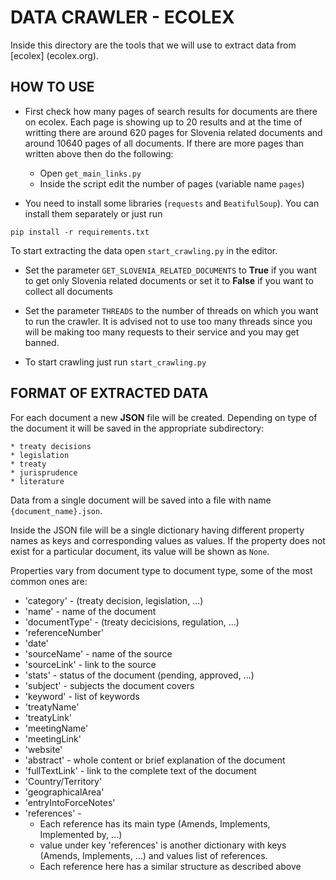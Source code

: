 # DATA CRAWLER - ECOLEX

Inside this directory are the tools that we will use to extract data from [ecolex] (ecolex.org).

## HOW TO USE

* First check how many pages of search results for documents are there on ecolex. Each page is showing up to 20 results and at the time of writting there are around 620 pages for Slovenia related documents and around 10640 pages of all documents. If there are more pages than written above then do the following:   
    
    * Open `get_main_links.py`
    * Inside the script edit the number of pages (variable name `pages`)

* You need to install some libraries (`requests` and `BeatifulSoup`). You can install them separately or just run   
```
pip install -r requirements.txt
```

To start extracting the data open `start_crawling.py` in the editor.

* Set the parameter `GET_SLOVENIA_RELATED_DOCUMENTS` to **True** if you want to get only Slovenia related documents or set it to **False** if you want to collect all documents
* Set the parameter `THREADS` to the number of threads on which you want to run the crawler. It is advised not to use too many threads since you will be making too many requests to their service and you may get banned.

* To start crawling just run `start_crawling.py`

## FORMAT OF EXTRACTED DATA

For each document a new **JSON** file will be created. Depending on type of the document it will be saved in the appropriate subdirectory:

    * treaty decisions   
    * legislation   
    * treaty  
    * jurisprudence  
    * literature

Data from a single document will be saved into a file with name `{document_name}.json`.

Inside the JSON file will be a single dictionary having different property names as keys and corresponding values as values. If the property does not exist for a particular document, its value will be shown as `None`.

Properties vary from document type to document type, some of the most common ones are:

* 'category' - (treaty decision, legislation, ...)
* 'name' - name of the document
* 'documentType' - (treaty decicisions, regulation, ...)
* 'referenceNumber'
* 'date'
* 'sourceName' -  name of the source
* 'sourceLink' - link to the source
* 'stats' - status of the document (pending, approved, ...)
* 'subject' - subjects the document covers
* 'keyword' - list of keywords 
* 'treatyName'
* 'treatyLink'
* 'meetingName'
* 'meetingLink'
* 'website'
* 'abstract' - whole content or brief explanation of the document
* 'fullTextLink' - link to the complete text of the document
* 'Country/Territory'
* 'geographicalArea' 
* 'entryIntoForceNotes'
* 'references' -
    * Each reference has its main type (Amends, Implements, Implemented by, ...)
    * value under key 'references' is another dictionary with keys (Amends, Implements, ...) and values list of references. 
    * Each reference here has a similar structure as described above 